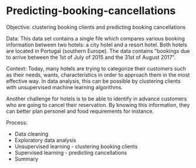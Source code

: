 # Predicting-booking-cancellations

Objective: clustering booking clients and predicting booking cancellations

Data:
This data set contains a single file which compares various booking information between two hotels: a city hotel and a resort hotel. Both hotels are located in Portugal (southern Europe). The data contains "bookings due to arrive between the 1st of July of 2015 and the 31st of August 2017".

Context:
Today, many hotels are trying to categorize their customers such as their needs, wants, characteristics in order to approach them in the most effective way.
In data analysis, this can be possible by clustering clients with unsupervised machine learning algorithms.

Another challenge for hotels is to be able to identify in advance customers who are going to cancel their reservation. By knowing this information, they can better plan personel and food requirements for instance.

Process:
- Data cleaning
- Exploratory data analysis
- Unsupervised learning - clustering booking clients
- Supervised learning - predicting cancellations
- Summary
